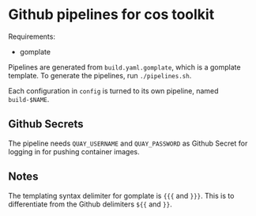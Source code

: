 # Github pipelines for cos toolkit

Requirements:
- gomplate

Pipelines are generated from `build.yaml.gomplate`, which is a gomplate template. To generate the pipelines, run `./pipelines.sh`.

Each configuration in `config` is turned to its own pipeline, named `build-$NAME`.

## Github Secrets

The pipeline needs `QUAY_USERNAME` and `QUAY_PASSWORD` as Github Secret for logging in for pushing container images.

## Notes

The templating syntax delimiter for gomplate is `{{{` and `}}}`. This is to differentiate from the Github delimiters `${{` and `}}`.